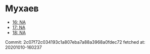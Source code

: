 # Мухаев
- [16: NA](16.md)
- [17: NA](17.md)
- [18: NA](18.md)

Commit: 2c07f72c034193c1a807eba7a88a3968a0fdec72
 fetched at: 20201010-160237
